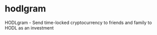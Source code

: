 # hodlgram
HODLgram - Send time-locked cryptocurrency to friends and family to HODL as an investment
